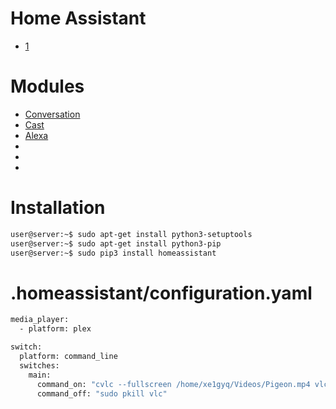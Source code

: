 # Home Assistant

- [1](http://ratonland.org/tag/yaml/)

# Modules

- [Conversation](https://home-assistant.io/components/conversation/)
- [Cast](https://home-assistant.io/components/media_player.cast/)
- [Alexa](https://home-assistant.io/components/alexa/)
- []()
- []()
- []()

# Installation

```sh
user@server:~$ sudo apt-get install python3-setuptools
user@server:~$ sudo apt-get install python3-pip
user@server:~$ sudo pip3 install homeassistant
```

# .homeassistant/configuration.yaml

```sh
media_player:
  - platform: plex

switch:
  platform: command_line
  switches:
    main:
      command_on: "cvlc --fullscreen /home/xe1gyq/Videos/Pigeon.mp4 vlc://quit &"
      command_off: "sudo pkill vlc"
```